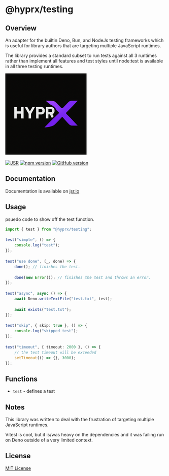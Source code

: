 # @hyprx/testing

## Overview

An adapter for the builtin Deno, Bun, and NodeJs testing frameworks which is useful for library
authors that are targeting multiple JavaScript runtimes.

The library provides a standard subset to run tests against all 3 runtimes rather than implement all
features and test styles until node:test is available in all three testing runtimes.

![logo](https://raw.githubusercontent.com/hyprxlabs/js/refs/heads/main/.eng/assets/logo.png)

[![JSR](https://jsr.io/badges/@hyprx/testing)](https://jsr.io/@hyprx/testing)
[![npm version](https://badge.fury.io/js/@hyprx%2Ftesting.svg)](https://badge.fury.io/js/@hyprx%2Ftesting)
[![GitHub version](https://badge.fury.io/gh/hyperland%2Fjs-hyperx.svg)](https://badge.fury.io/gh/hyperland%2Fjs)

## Documentation

Documentation is available on [jsr.io](https://jsr.io/@hyprx/testing/doc)

## Usage

psuedo code to show off the test function.

```typescript
import { test } from "@hyprx/testing";

test("simple", () => {
    console.log("test");
});

test("use done", (_, done) => {
    done(); // finishes the test.

    done(new Error()); // finishes the test and throws an error.
});

test("async", async () => {
    await Deno.writeTextFile("test.txt", test);

    await exists("test.txt");
});

test("skip", { skip: true }, () => {
    console.log("skipped test");
});

test("timeout", { timeout: 2000 }, () => {
    // the test timeout will be exceeded
    setTimeout(() => {}, 3000);
});
```

## Functions

- `test` - defines a test

## Notes

This library was written to deal with the frustration of targeting multiple JavaScript runtimes.

Vitest is cool, but it is/was heavy on the dependencies and it was failing run on
Deno outside of a very limited context.

## License

[MIT License](./LICENSE.md)
